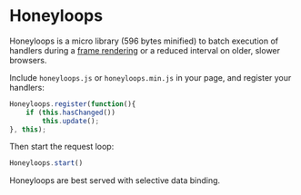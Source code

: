 Honeyloops
==========


Honeyloops is a micro library (596 bytes minified) to batch execution of handlers during a [frame rendering](https://developer.mozilla.org/en/docs/Web/API/window.requestAnimationFrame) or a reduced interval on older, slower browsers.

Include `honeyloops.js` or `honeyloops.min.js` in your page, and register your handlers:

```javascript
Honeyloops.register(function(){
    if (this.hasChanged())
        this.update();
}, this);
```

Then start the request loop:

```javascript
Honeyloops.start()
```

Honeyloops are best served with selective data binding.